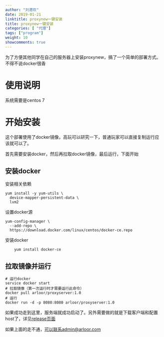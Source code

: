 ```yaml
---
author: "刘港欢"
date: 2019-01-21
linktitle: proxynew一键安装
title: proxynew一键安装
categories: [ "代理"]
tags: ["program"]
weight: 10
showcomments: true
---
```


为了方便其他同学在自己的服务器上安装proxynew，搞了一个简单的部署方式。不得不说docker很香

# 使用说明

系统需要是centos 7

# 开始安装

这个部署使用了docker镜像，高玩可以研究一下，普通玩家可以直接复制运行应该就可以了。

首先需要安装docker，然后再拉取docker镜像，最后运行，下面开始

## 安装docker

安装相关依赖

```
yum install -y yum-utils \
  device-mapper-persistent-data \
  lvm2
  ```

  设置docker源

  ```
  yum-config-manager \
    --add-repo \
    https://download.docker.com/linux/centos/docker-ce.repo
```

安装docker

```
    yum install docker-ce
 ```


## 拉取镜像并运行

```
# 运行docker
service docker start
# 拉取镜像（第一次运行时才需要运行此命令）
docker pull arloor/proxyserver:1.0
# 运行
docker run -d -p 8080:8080 arloor/proxyserver:1.0
```

如果成功走到这里，服务端就成功启动了。另外需要做的就是下载客户端和配置host了，详见[release页面](https://github.com/arloor/proxynew/releases/tag/v1.4)

如果上面的走不通，可以联系admin@arloor.com